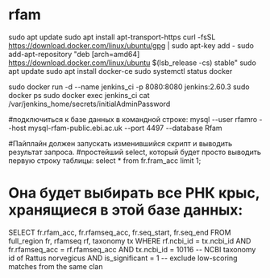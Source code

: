 # rfam
sudo apt update
sudo apt install apt-transport-https
curl -fsSL https://download.docker.com/linux/ubuntu/gpg | sudo apt-key add -
sudo add-apt-repository "deb [arch=amd64] https://download.docker.com/linux/ubuntu $(lsb_release -cs) stable"
sudo apt update
sudo apt install docker-ce
sudo systemctl status docker

sudo docker run -d --name jenkins_ci -p 8080:8080 jenkins:2.60.3
sudo docker ps 
sudo docker exec jenkins_ci cat /var/jenkins_home/secrets/initialAdminPassword

#подключиться к базе данных в командной строке:
mysql --user rfamro --host mysql-rfam-public.ebi.ac.uk --port 4497 --database Rfam

#Пайплайн должен запускать изменившийся скрипт и выводить результат запроса.
#простейший select, который будет просто выводить первую строку таблицы:
select * from fr.fram_acc limit 1;

# Она будет выбирать все РНК крыс, хранящиеся в этой базе данных:
SELECT fr.rfam_acc, fr.rfamseq_acc, fr.seq_start, fr.seq_end
FROM full_region fr, rfamseq rf, taxonomy tx
WHERE rf.ncbi_id = tx.ncbi_id
AND fr.rfamseq_acc = rf.rfamseq_acc
AND tx.ncbi_id = 10116 -- NCBI taxonomy id of Rattus norvegicus
AND is_significant = 1 -- exclude low-scoring matches from the same clan
